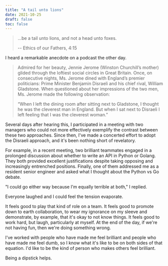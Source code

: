 ```yaml
---
title: "A tail unto lions"
date: 2021-10-25
draft: false
toc: false
---
```


>  ...be a tail unto lions, and not a head unto foxes.
> 
> -- Ethics of our Fathers, 4:15

I heard a remarkable anecdote on a podcast the other day. 

> Admired for her beauty, Jennie Jerome (Winston Churchill’s mother) glided
> through the loftiest social circles in Great Britain. Once, on consecutive
> nights, Ms. Jerome dined with England’s premier politicians: Prime Minister
> Benjamin Disraeli and his chief rival, William Gladstone. When questioned
> about her impressions of the two men, Ms. Jerome made the following
> observation:
>
> “When I left the dining room after sitting next to Gladstone, I thought he was
the cleverest man in England. But when I sat next to Disraeli I left feeling
that I was the cleverest woman.”

Several days after hearing this, I participated in a meeting with two managers who could not
more effectively exemplify the contrast between these two approaches. Since
then, I've made a concerted effort to adopt the Disraeli approach, and it's been
nothing short of revelatory. 

For example, in a recent meeting, two brilliant teammates engaged in a prolonged
discussion about whether to write an API in Python or Golang. They both provided
excellent justifications despite taking opposing and increasingly entrenched
positions. Finally, one of them addressed me as a resident senior engineer and
asked what I thought about the Python vs Go debate. 

"I could go either way because I'm equally terrible at both," I
replied.

Everyone laughed and I could feel the tension evaporate. 

It feels good to play that kind of role on a team. It feels good to promote down
to earth collaboration, to wear my ignorance on my sleeve and demonstrate, by
example, that it's okay to not know things. It feels good to work hard, but
laugh, particularly at myself. At the end of the day, if we're not having fun,
then we're doing something wrong.

I've worked with people who have made me feel brilliant and people who have made
me feel dumb, so I know what it's like to be on both sides of that equation. I'd
like to be the kind of person who makes others feel brilliant.

Being a dipstick helps.
